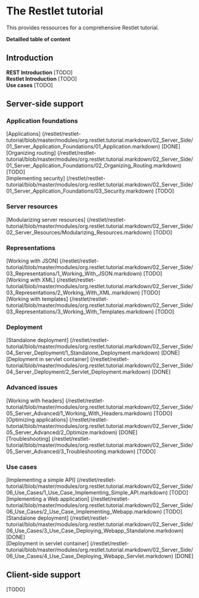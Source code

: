 The Restlet tutorial
================

This provides ressources for a comprehensive Restlet tutorial.

__Detailled table of content__

## Introduction ##

**REST Introduction** [TODO]  
**Restlet Introduction** [TODO]  
**Use cases** [TODO]  

## Server-side support ##

### Application foundations ###

[Applications] (/restlet/restlet-tutorial/blob/master/modules/org.restlet.tutorial.markdown/02_Server_Side/01_Server_Application_Foundations/01_Application.markdown) [DONE]  
[Organizing routing] (/restlet/restlet-tutorial/blob/master/modules/org.restlet.tutorial.markdown/02_Server_Side/01_Server_Application_Foundations/02_Organizing_Routing.markdown) [TODO]  
[Implementing security] (/restlet/restlet-tutorial/blob/master/modules/org.restlet.tutorial.markdown/02_Server_Side/01_Server_Application_Foundations/03_Security.markdown) [TODO]  

### Server resources ###

[Modularizing server resources] (/restlet/restlet-tutorial/blob/master/modules/org.restlet.tutorial.markdown/02_Server_Side/02_Server_Resources/Modularizing_Resources.markdown) [TODO]  

### Representations ###

[Working with JSON] (/restlet/restlet-tutorial/blob/master/modules/org.restlet.tutorial.markdown/02_Server_Side/03_Representations/1_Working_With_JSON.markdown) [TODO]  
[Working with XML] (/restlet/restlet-tutorial/blob/master/modules/org.restlet.tutorial.markdown/02_Server_Side/03_Representations/2_Working_With_XML.markdown) [TODO]  
[Working with templates] (/restlet/restlet-tutorial/blob/master/modules/org.restlet.tutorial.markdown/02_Server_Side/03_Representations/3_Working_With_Templates.markdown) [TODO]  

### Deployment ###

[Standalone deployment] (/restlet/restlet-tutorial/blob/master/modules/org.restlet.tutorial.markdown/02_Server_Side/04_Server_Deployment/1_Standalone_Deployment.markdown) [DONE]  
[Deployment in servlet container] (/restlet/restlet-tutorial/blob/master/modules/org.restlet.tutorial.markdown/02_Server_Side/04_Server_Deployment/2_Servlet_Deployment.markdown) [DONE]  

### Advanced issues ###

[Working with headers] (/restlet/restlet-tutorial/blob/master/modules/org.restlet.tutorial.markdown/02_Server_Side/05_Server_Advanced/1_Working_With_Headers.markdown) [TODO]  
[Optimizing applications] (/restlet/restlet-tutorial/blob/master/modules/org.restlet.tutorial.markdown/02_Server_Side/05_Server_Advanced/2_Optimize.markdown) [DONE]  
[Troubleshooting] (/restlet/restlet-tutorial/blob/master/modules/org.restlet.tutorial.markdown/02_Server_Side/05_Server_Advanced/3_Troubleshooting.markdown) [TODO]  

### Use cases ###

[Implementing a simple API] (/restlet/restlet-tutorial/blob/master/modules/org.restlet.tutorial.markdown/02_Server_Side/06_Use_Cases/1_Use_Case_Implementing_Simple_API.markdown) [TODO]  
[Implementing a Web application] (/restlet/restlet-tutorial/blob/master/modules/org.restlet.tutorial.markdown/02_Server_Side/06_Use_Cases/2_Use_Case_Implementing_Webapp.markdown) [TODO]  
[Standalone deployment] (/restlet/restlet-tutorial/blob/master/modules/org.restlet.tutorial.markdown/02_Server_Side/06_Use_Cases/3_Use_Case_Deploying_Webapp_Standalone.markdown) [DONE]  
[Deployment in servlet container] (/restlet/restlet-tutorial/blob/master/modules/org.restlet.tutorial.markdown/02_Server_Side/06_Use_Cases/4_Use_Case_Deploying_Webapp_Servlet.markdown) [DONE]  

## Client-side support ##

[TODO]
